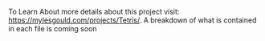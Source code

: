 To Learn About more details about this project visit: https://mylesgould.com/projects/Tetris/. A breakdown of what is contained in each file is coming soon
